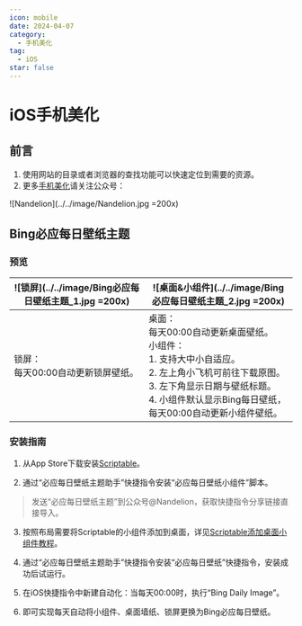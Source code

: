 ```yaml
---
icon: mobile
date: 2024-04-07
category:
  - 手机美化
tag:
  - iOS
star: false
---
```


# iOS手机美化

## 前言

1. 使用网站的目录或者浏览器的查找功能可以快速定位到需要的资源。
2. 更多[手机美化](https://mp.weixin.qq.com/mp/appmsgalbum?__biz=Mzg5MDg3NzYwNg==&action=getalbum&album_id=2681301578011951105#wechat_redirect)请关注公众号：

![Nandelion](../../image/Nandelion.jpg =200x)

## Bing必应每日壁纸主题

### 预览

|![锁屏](../../image/Bing必应每日壁纸主题_1.jpg =200x)|![桌面&小组件](../../image/Bing必应每日壁纸主题_2.jpg =200x)|
|---|---|
|锁屏：<br>每天00:00自动更新锁屏壁纸。|桌面：<br>每天00:00自动更新桌面壁纸。<br>小组件：<br>1. 支持大中小自适应。<br>2. 左上角小飞机可前往下载原图。<br>3. 左下角显示日期与壁纸标题。<br>4. 小组件默认显示Bing每日壁纸，每天00:00自动更新小组件壁纸。|

### 安装指南

1. 从App Store下载安装[Scriptable](https://apps.apple.com/app/id1405459188)。‍‍

2. 通过“必应每日壁纸主题助手”快捷指令安装“必应每日壁纸小组件”脚本。
> 发送“必应每日壁纸主题”到公众号@Nandelion，获取快捷指令分享链接直接导入。

3. 按照布局需要将Scriptable的小组件添加到桌面，详见[Scriptable添加桌面小组件教程](https://github.com/AlanNandy/Scriptables#scriptable%E6%B7%BB%E5%8A%A0%E6%A1%8C%E9%9D%A2%E5%B0%8F%E7%BB%84%E4%BB%B6%E6%95%99%E7%A8%8B)。

4. 通过“必应每日壁纸主题助手”快捷指令安装“必应每日壁纸”快捷指令，安装成功后试运行。

5. 在iOS快捷指令中新建自动化：当每天00:00时，执行“Bing Daily Image”。

6. 即可实现每天自动将小组件、桌面墙纸、锁屏更换为Bing必应每日壁纸。